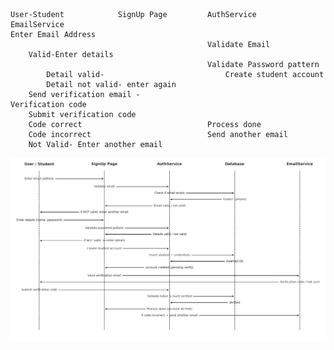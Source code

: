     User-Student            SignUp Page         AuthService         EmailService
    Enter Email Address     
                                                Validate Email
        Valid-Enter details
                                                Validate Password pattern
            Detail valid-                           Create student account
            Detail not valid- enter again
        Send verification email -                                   Verification code
        Submit verification code
        Code correct                            Process done
        Code incorrect                          Send another email
        Not Valid- Enter another email




![alt text](image.png)